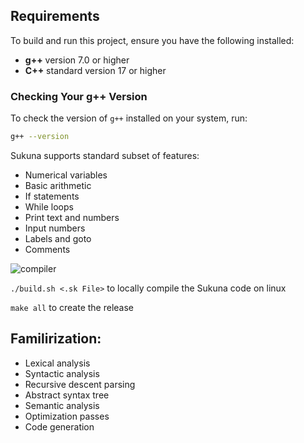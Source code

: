 
## Requirements

To build and run this project, ensure you have the following installed:

- **g++** version 7.0 or higher
- **C++** standard version 17 or higher

### Checking Your g++ Version

To check the version of `g++` installed on your system, run:

```bash
g++ --version
```

Sukuna supports standard subset of features:
- Numerical variables
- Basic arithmetic
- If statements
- While loops
- Print text and numbers
- Input numbers
- Labels and goto
- Comments

![compiler](https://github.com/user-attachments/assets/9558ee95-6a71-4dd2-bc9e-b6573af416db)

`./build.sh <.sk File>` to locally compile the Sukuna code on linux

`make all` to create the release

## Familirization:

- Lexical analysis
- Syntactic analysis
- Recursive descent parsing
- Abstract syntax tree
- Semantic analysis
- Optimization passes
- Code generation
